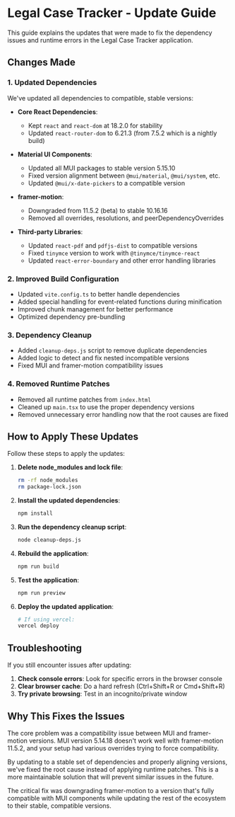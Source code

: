 # Legal Case Tracker - Update Guide

This guide explains the updates that were made to fix the dependency issues and runtime errors in the Legal Case Tracker application.

## Changes Made

### 1. Updated Dependencies

We've updated all dependencies to compatible, stable versions:

- **Core React Dependencies**:
  - Kept `react` and `react-dom` at 18.2.0 for stability
  - Updated `react-router-dom` to 6.21.3 (from 7.5.2 which is a nightly build)

- **Material UI Components**:
  - Updated all MUI packages to stable version 5.15.10
  - Fixed version alignment between `@mui/material`, `@mui/system`, etc.
  - Updated `@mui/x-date-pickers` to a compatible version

- **framer-motion**:
  - Downgraded from 11.5.2 (beta) to stable 10.16.16
  - Removed all overrides, resolutions, and peerDependencyOverrides

- **Third-party Libraries**:
  - Updated `react-pdf` and `pdfjs-dist` to compatible versions
  - Fixed `tinymce` version to work with `@tinymce/tinymce-react`
  - Updated `react-error-boundary` and other error handling libraries

### 2. Improved Build Configuration

- Updated `vite.config.ts` to better handle dependencies
- Added special handling for event-related functions during minification
- Improved chunk management for better performance
- Optimized dependency pre-bundling

### 3. Dependency Cleanup

- Added `cleanup-deps.js` script to remove duplicate dependencies
- Added logic to detect and fix nested incompatible versions
- Fixed MUI and framer-motion compatibility issues

### 4. Removed Runtime Patches

- Removed all runtime patches from `index.html`
- Cleaned up `main.tsx` to use the proper dependency versions
- Removed unnecessary error handling now that the root causes are fixed

## How to Apply These Updates

Follow these steps to apply the updates:

1. **Delete node_modules and lock file**:
   ```bash
   rm -rf node_modules
   rm package-lock.json
   ```

2. **Install the updated dependencies**:
   ```bash
   npm install
   ```

3. **Run the dependency cleanup script**:
   ```bash
   node cleanup-deps.js
   ```

4. **Rebuild the application**:
   ```bash
   npm run build
   ```

5. **Test the application**:
   ```bash
   npm run preview
   ```

6. **Deploy the updated application**:
   ```bash
   # If using vercel:
   vercel deploy
   ```

## Troubleshooting

If you still encounter issues after updating:

1. **Check console errors**: Look for specific errors in the browser console
2. **Clear browser cache**: Do a hard refresh (Ctrl+Shift+R or Cmd+Shift+R)
3. **Try private browsing**: Test in an incognito/private window

## Why This Fixes the Issues

The core problem was a compatibility issue between MUI and framer-motion versions. MUI version 5.14.18 doesn't work well with framer-motion 11.5.2, and your setup had various overrides trying to force compatibility.

By updating to a stable set of dependencies and properly aligning versions, we've fixed the root cause instead of applying runtime patches. This is a more maintainable solution that will prevent similar issues in the future.

The critical fix was downgrading framer-motion to a version that's fully compatible with MUI components while updating the rest of the ecosystem to their stable, compatible versions.
